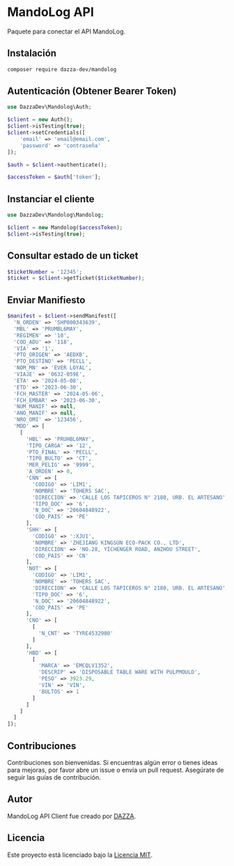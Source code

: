 # MandoLog API

Paquete para conectar el API MandoLog.

## Instalación

```bash
composer require dazza-dev/mandolog
```

## Autenticación (Obtener Bearer Token)

```php
use DazzaDev\Mandolog\Auth;

$client = new Auth();
$client->isTesting(true);
$client->setCredentials([
    'email' => 'email@email.com',
    'password' => 'contraseña'
]);

$auth = $client->authenticate();

$accessToken = $auth['token'];
```

## Instanciar el cliente

```php
use DazzaDev\Mandolog\Mandolog;

$client = new Mandolog($accessToken);
$client->isTesting(true);
```

## Consultar estado de un ticket

```php
$ticketNumber = '12345';
$ticket = $client->getTicket($ticketNumber);
```

## Enviar Manifiesto

```php
$manifest = $client->sendManifest([
  'N_ORDEN' => 'SHP000343639',
  'MBL' => 'PRUMBL6MAY',
  'REGIMEN' => '10',
  'COD_ADU' => '118',
  'VIA' => '1',
  'PTO_ORIGEN' => 'AEDXB',
  'PTO_DESTINO' => 'PECLL',
  'NOM_MN' => 'EVER LOYAL',
  'VIAJE' => '0632-059E',
  'ETA' => '2024-05-08',
  'ETD' => '2023-06-30',
  'FCH_MASTER' => '2024-05-06',
  'FCH_EMBAR' => '2023-06-30',
  'NUM_MANIF' => null,
  'ANO_MANIF' => null,
  'NRO_OMI' => '123456',
  'MDD' => [
    [
      'HBL' => 'PRUHBL6MAY',
      'TIPO_CARGA' => '12',
      'PTO_FINAL' => 'PECLL',
      'TIPO_BULTO' => 'CT',
      'MER_PELIG' => '9999',
      'A_ORDEN' => 0,
      'CNN' => [
        'CODIGO' => 'LIM1',
        'NOMBRE' => 'TOHERS SAC',
        'DIRECCION' => 'CALLE LOS TAPICEROS N° 2180, URB. EL ARTESANO',
        'TIPO_DOC' => '6',
        'N_DOC' => '20604848922',
        'COD_PAIS' => 'PE'
      ],
      'SHH' => [
        'CODIGO' => ':XJU1',
        'NOMBRE' => 'ZHEJIANG KINGSUN ECO-PACK CO., LTD',
        'DIRECCION' => 'NO.28, YICHENGER ROAD, ANZHOU STREET',
        'COD_PAIS' => 'CN'
      ],
      'NOT' => [
        'CODIGO' => 'LIM1',
        'NOMBRE' => 'TOHERS SAC',
        'DIRECCION' => 'CALLE LOS TAPICEROS N° 2180, URB. EL ARTESANO',
        'TIPO_DOC' => '6',
        'N_DOC' => '20604848922',
        'COD_PAIS' => 'PE'
      ],
      'CNO' => [
        [
          'N_CNT' => 'TYRE4532980'
        ]
      ],
      'HBD' => [
        [
          'MARCA' => 'EMCQLV1352',
          'DESCRIP' => 'DISPOSABLE TABLE WARE WITH PULPMOULD',
          'PESO' => 3923.29,
          'VIN' => 'VIN',
          'BULTOS' => 1
        ]
      ]
    ]
  ]
]);
```

## Contribuciones

Contribuciones son bienvenidas. Si encuentras algún error o tienes ideas para mejoras, por favor abre un issue o envía un pull request. Asegúrate de seguir las guías de contribución.

## Autor

MandoLog API Client fue creado por [DAZZA](https://github.com/dazza-dev).

## Licencia

Este proyecto está licenciado bajo la [Licencia MIT](https://opensource.org/licenses/MIT).
